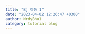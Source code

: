 ```yaml
---
title: "Bj 야동 1"
date: "2023-04-02 12:26:47 +0300"
author: NrdyBhu1
category: tutorial blog
---
```

